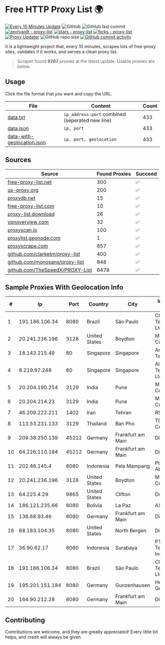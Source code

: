 
# Free HTTP Proxy List 🌍

[![Every 10 Minutes Update](https://github.com/mertguvencli/http-proxy-list/actions/workflows/main.yml/badge.svg?branch=main)](https://github.com/mertguvencli/http-proxy-list/actions/workflows/main.yml)
![GitHub](https://img.shields.io/github/license/mertguvencli/http-proxy-list)
![GitHub last commit](https://img.shields.io/github/last-commit/mertguvencli/http-proxy-list)
[![zevtyardt - proxy-list](https://img.shields.io/static/v1?label=zevtyardt&message=proxy-list&color=blue&logo=github)](https://github.com/zevtyardt/proxy-list "Go to GitHub repo")
[![stars - proxy-list](https://img.shields.io/github/stars/zevtyardt/proxy-list?style=social)](https://github.com/zevtyardt/proxy-list)
[![forks - proxy-list](https://img.shields.io/github/forks/zevtyardt/proxy-list?style=social)](https://github.com/zevtyardt/proxy-list)
[![Proxy Updater](https://github.com/zevtyardt/proxy-list/workflows/Proxy%20Updater/badge.svg)](https://github.com/zevtyardt/proxy-list/actions?query=workflow:"Proxy+Updater")
![GitHub repo size](https://img.shields.io/github/repo-size/zevtyardt/proxy-list)
[![GitHub commit activity](https://img.shields.io/github/commit-activity/m/zevtyardt/proxy-list?logo=commits)](https://github.com/zevtyardt/proxy-list/commits/main)

It is a lightweight project that, every 10 minutes, scrapes lots of free-proxy sites, validates if it works, and serves a clean proxy list.

> Scraper found **9267** proxies at the latest update. Usable proxies are below.

## Usage

Click the file format that you want and copy the URL.

|File|Content|Count|
|----|-------|-----|
|[data.txt](https://raw.githubusercontent.com/mertguvencli/http-proxy-list/main/proxy-list/data.txt)|`ip_address:port` combined (seperated new line)|433|
|[data.json](https://raw.githubusercontent.com/mertguvencli/http-proxy-list/main/proxy-list/data.json)|`ip, port`|433|
|[data-with-geolocation.json](https://raw.githubusercontent.com/mertguvencli/http-proxy-list/main/proxy-list/data-with-geolocation.json)|`ip, port, geolocation`|433|

## Sources

|Source|Found Proxies|Succeed|
|------|-------------|-------|
|[free-proxy-list.net](https://free-proxy-list.net)|300|✅|
|[us-proxy.org](https://www.us-proxy.org)|200|✅|
|[proxydb.net](http://proxydb.net)|15|✅|
|[free-proxy-list.com](https://free-proxy-list.com/?page=&port=&type%5B%5D=http&type%5B%5D=https&up_time=0&search=Search)|10|✅|
|[proxy-list.download](https://www.proxy-list.download/HTTP)|26|✅|
|[vpnoverview.com](https://vpnoverview.com/privacy/anonymous-browsing/free-proxy-servers)|32|✅|
|[proxyscan.io](https://www.proxyscan.io)|100|✅|
|[proxylist.geonode.com](https://proxylist.geonode.com/api/proxy-list?limit=300&page=1&sort_by=lastChecked&sort_type=desc&protocols=http,https)|1|✅|
|[proxyscrape.com](https://api.proxyscrape.com/v2/?request=displayproxies&protocol=http&timeout=10000&country=all&ssl=all&anonymity=all)|857|✅|
|[github.com/clarketm/proxy-list](https://raw.githubusercontent.com/clarketm/proxy-list/master/proxy-list-raw.txt)|400|✅|
|[github.com/monosans/proxy-list](https://raw.githubusercontent.com/monosans/proxy-list/main/proxies/http.txt)|848|✅|
|[github.com/TheSpeedX/PROXY-List](https://raw.githubusercontent.com/TheSpeedX/PROXY-List/master/http.txt)|6478|✅|


## Sample Proxies With Geolocation Info

|#|Ip|Port|Country|City|Internet Service Provider|
|-|--|----|-------|----|-------------------------|
|1|191.186.106.34|8080|Brazil|São Paulo|Claro NXT Telecomunicacoes Ltda|
|2|20.241.236.196|3128|United States|Boydton|Microsoft Corporation|
|3|18.143.215.49|80|Singapore|Singapore|Amazon Technologies Inc.|
|4|8.219.97.248|80|Singapore|Singapore|Alibaba (US) Technology Co., Ltd.|
|5|20.204.190.254|3129|India|Pune|Microsoft Corporation|
|6|20.204.214.23|3129|India|Pune|Microsoft Corporation|
|7|46.209.222.211|1402|Iran|Tehran|RSPN|
|8|113.53.231.133|3129|Thailand|Ban Pho|TOT Public Company Limited|
|9|209.38.250.139|45212|Germany|Frankfurt am Main|DigitalOcean, LLC|
|10|64.226.110.184|45212|Germany|Frankfurt am Main|DigitalOcean, LLC|
|11|202.46.145.4|8080|Indonesia|Pela Mampang|Pt Mithaharum Abadi|
|12|20.241.236.196|3128|United States|Boydton|Microsoft Corporation|
|13|64.225.4.29|9865|United States|Clifton|DigitalOcean, LLC|
|14|186.121.235.66|8080|Bolivia|La Paz|AXS Bolivia S. A.|
|15|138.68.93.46|8080|Germany|Frankfurt am Main|DigitalOcean, LLC|
|16|68.183.104.35|8080|United States|North Bergen|DigitalOcean, LLC|
|17|36.90.62.17|8080|Indonesia|Surabaya|PT. Telekomunikasi Indonesia|
|18|191.186.106.34|8080|Brazil|São Paulo|Claro NXT Telecomunicacoes Ltda|
|19|195.201.151.184|8080|Germany|Gunzenhausen|Hetzner Online GmbH|
|20|164.90.212.28|8080|Germany|Frankfurt am Main|DigitalOcean, LLC|



## Contributing

Contributions are welcome, and they are greatly appreciated! Every
little bit helps, and credit will always be given.

